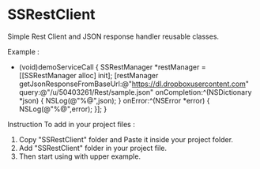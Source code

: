 SSRestClient
============

Simple Rest Client and JSON response handler reusable classes.

Example : 

- (void)demoServiceCall {
    SSRestManager *restManager = [[SSRestManager alloc] init];
    [restManager getJsonResponseFromBaseUrl:@"https://dl.dropboxusercontent.com" query:@"/u/50403261/Rest/sample.json" onCompletion:^(NSDictionary *json) {
        NSLog(@"%@",json);
    } onError:^(NSError *error) {
        NSLog(@"%@",error);
    }];
}

Instruction To add in your project files :

1. Copy "SSRestClient" folder  and Paste it inside your project folder.
2. Add "SSRestClient" folder in your project file.
3. Then start using with upper example.
